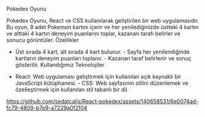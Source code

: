 Pokedex Oyunu

Pokedex Oyunu, React ve CSS kullanılarak geliştirilen bir web uygulamasıdır. Bu oyun, 8 adet Pokemon kartını içerir ve her yenilediğinizde üstteki 4 kartın ve alttaki 4 kartın deneyim puanlarını toplar, kazanan tarafı belirler ve sonucu görüntüler.
Özellikler

- Üst sırada 4 kart, alt sırada 4 kart bulunur. - Sayfa her yenilendiğinde kartların deneyim puanları toplanır. - Kazanan taraf belirlenir ve sonuç gösterilir.
Kullandığımız Teknolojiler

- React: Web uygulaması geliştirmek için kullanılan açık kaynaklı bir JavaScript kütüphanesi. - CSS: Web sayfasının stilini düzenlemek ve özelleştirmek için kullanılan stil tabanlı bir dil.


https://github.com/sedatcalis/React-pokedex/assets/140658531/6e0074ad-fc79-4809-b7e9-a7229a0f2f04

